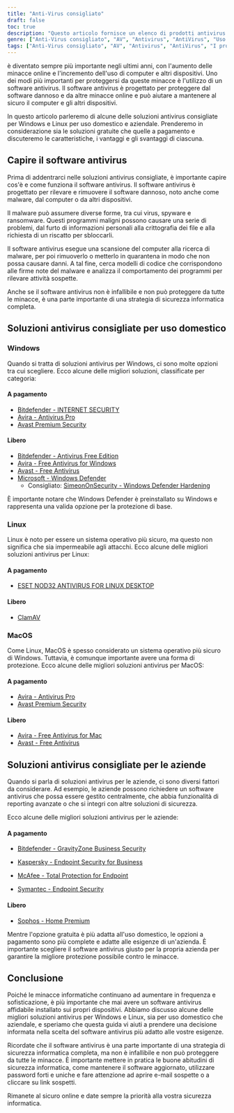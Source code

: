 ```yaml
---
title: "Anti-Virus consigliato"
draft: false
toc: true
description: "Questo articolo fornisce un elenco di prodotti antivirus consigliati per uso domestico e aziendale, secondo la classifica stilata da SimeonOnSecurity. Le classifiche si basano sull'opinione di professionisti e su test condotti su campioni dannosi, e riguardano solo le capacità antivirus, il rilevamento, l'esperienza utente e le prestazioni. Gli utenti di Windows possono scegliere tra opzioni a pagamento e gratuite, mentre gli utenti di Linux e MacOS hanno opzioni limitate, con opzioni a pagamento disponibili solo per Linux. Si noti che l'AV non è obbligatorio su Linux o MacOS e l'uso di una VPN o di un gestore di password fornito con la suite AV non è raccomandato. L'articolo fornisce anche raccomandazioni per i fornitori di VPN. Le raccomandazioni per l'uso aziendale sono attualmente in fase di elaborazione."
genre: ["Anti-Virus consigliato", "AV", "Antivirus", "AntiVirus", "Uso domestico", "Uso commerciale", "Finestre", "Linux", "MacOS", "Sicurezza informatica"]
tags: ["Anti-Virus consigliato", "AV", "Antivirus", "AntiVirus", "I prodotti antivirus raccomandati da SimeonOnSecurity", "VirusTotal", "Funzionalità AV", "rilevamento", "esperienza dell'utente", "prestazioni", "Finestre", "Linux", "MacOS", "VPN", "gestore di password", "VPNS", "Uso domestico", "Pagato", "Gratuito", "Bitdefender - SICUREZZA INTERNET", "Avira - Antivirus Pro", "Avast Premium Security", "Bitdefender - Antivirus in edizione gratuita", "Avira - Antivirus gratuito per Windows", "Avast - Antivirus gratuito", "Microsoft - Windows Defender", "Indurimento di Windows Defender", "ESET NOD32", "ClamAV", "Avira - Antivirus gratuito per Mac", "Sophos", "Uso commerciale", "Sicurezza informatica"]
---
```

 è diventato sempre più importante negli ultimi anni, con l'aumento delle minacce online e l'incremento dell'uso di computer e altri dispositivi. Uno dei modi più importanti per proteggersi da queste minacce è l'utilizzo di un software antivirus. Il software antivirus è progettato per proteggere dal software dannoso e da altre minacce online e può aiutare a mantenere al sicuro il computer e gli altri dispositivi.

In questo articolo parleremo di alcune delle soluzioni antivirus consigliate per Windows e Linux per uso domestico e aziendale. Prenderemo in considerazione sia le soluzioni gratuite che quelle a pagamento e discuteremo le caratteristiche, i vantaggi e gli svantaggi di ciascuna.

## Capire il software antivirus

Prima di addentrarci nelle soluzioni antivirus consigliate, è importante capire cos'è e come funziona il software antivirus. Il software antivirus è progettato per rilevare e rimuovere il software dannoso, noto anche come malware, dal computer o da altri dispositivi.

Il malware può assumere diverse forme, tra cui virus, spyware e ransomware. Questi programmi maligni possono causare una serie di problemi, dal furto di informazioni personali alla crittografia dei file e alla richiesta di un riscatto per sbloccarli.

Il software antivirus esegue una scansione del computer alla ricerca di malware, per poi rimuoverlo o metterlo in quarantena in modo che non possa causare danni. A tal fine, cerca modelli di codice che corrispondono alle firme note del malware e analizza il comportamento dei programmi per rilevare attività sospette.

Anche se il software antivirus non è infallibile e non può proteggere da tutte le minacce, è una parte importante di una strategia di sicurezza informatica completa.

## Soluzioni antivirus consigliate per uso domestico

### Windows

Quando si tratta di soluzioni antivirus per Windows, ci sono molte opzioni tra cui scegliere. Ecco alcune delle migliori soluzioni, classificate per categoria:

#### A pagamento

- [Bitdefender - INTERNET SECURITY](bitdefender.f9tmep.net/VmN5Ka)
- [Avira - Antivirus Pro](https://www.avira.com/en/antivirus-pro)
- [Avast Premium Security](https://amzn.to/2MA7jR2)

#### Libero

- [Bitdefender - Antivirus Free Edition](bitdefender.f9tmep.net/1r7NMa)
- [Avira - Free Antivirus for Windows](https://www.avira.com/en/free-antivirus-windows)
- [Avast - Free Antivirus](https://www.avast.com/en-us/index)
- [Microsoft - Windows Defender](https://www.microsoft.com/en-us/windows/comprehensive-security)
  - Consigliato: [SimeonOnSecurity - Windows Defender Hardening](https://github.com/simeononsecurity/Windows-Defender-Hardening)


È importante notare che Windows Defender è preinstallato su Windows e rappresenta una valida opzione per la protezione di base.

### Linux

Linux è noto per essere un sistema operativo più sicuro, ma questo non significa che sia impermeabile agli attacchi. Ecco alcune delle migliori soluzioni antivirus per Linux:

#### A pagamento

- [ESET NOD32 ANTIVIRUS FOR LINUX DESKTOP](https://www.eset.com/int/home/antivirus-linux)

#### Libero

- [ClamAV](https://www.clamav.net/)

### MacOS

Come Linux, MacOS è spesso considerato un sistema operativo più sicuro di Windows. Tuttavia, è comunque importante avere una forma di protezione. Ecco alcune delle migliori soluzioni antivirus per MacOS:

#### A pagamento

- [Avira - Antivirus Pro](https://www.avira.com/en/antivirus-pro)
- [Avast Premium Security](https://amzn.to/2MA7jR2)

#### Libero

- [Avira - Free Antivirus for Mac](https://www.avira.com/en/free-antivirus-mac)
- [Avast - Free Antivirus](https://www.avast.com/en-us/index)

## Soluzioni antivirus consigliate per le aziende

Quando si parla di soluzioni antivirus per le aziende, ci sono diversi fattori da considerare. Ad esempio, le aziende possono richiedere un software antivirus che possa essere gestito centralmente, che abbia funzionalità di reporting avanzate o che si integri con altre soluzioni di sicurezza.

Ecco alcune delle migliori soluzioni antivirus per le aziende:

#### A pagamento

- [Bitdefender - GravityZone Business Security](bitdefender.f9tmep.net/ZQNAzQ)

- [Kaspersky - Endpoint Security for Business](https://www.kaspersky.com/small-to-medium-business-security/endpoint-security)

- [McAfee - Total Protection for Endpoint](https://www.mcafee.com/enterprise/en-us/products/total-protection-for-endpoint.html)

- [Symantec - Endpoint Security](https://www.symantec.com/products/endpoint-security)

#### Libero

- [Sophos - Home Premium](https://home.sophos.com/)

Mentre l'opzione gratuita è più adatta all'uso domestico, le opzioni a pagamento sono più complete e adatte alle esigenze di un'azienda. È importante scegliere il software antivirus giusto per la propria azienda per garantire la migliore protezione possibile contro le minacce.

## Conclusione

Poiché le minacce informatiche continuano ad aumentare in frequenza e sofisticazione, è più importante che mai avere un software antivirus affidabile installato sui propri dispositivi. Abbiamo discusso alcune delle migliori soluzioni antivirus per Windows e Linux, sia per uso domestico che aziendale, e speriamo che questa guida vi aiuti a prendere una decisione informata nella scelta del software antivirus più adatto alle vostre esigenze.

Ricordate che il software antivirus è una parte importante di una strategia di sicurezza informatica completa, ma non è infallibile e non può proteggere da tutte le minacce. È importante mettere in pratica le buone abitudini di sicurezza informatica, come mantenere il software aggiornato, utilizzare password forti e uniche e fare attenzione ad aprire e-mail sospette o a cliccare su link sospetti.

Rimanete al sicuro online e date sempre la priorità alla vostra sicurezza informatica.

